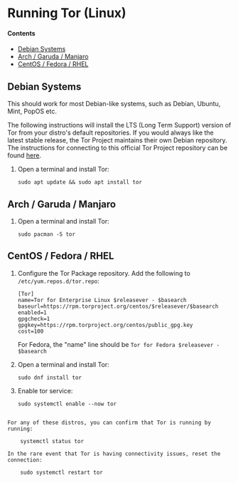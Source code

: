 # Running Tor (Linux)

#### Contents

- [Debian Systems](#debian-systems)
- [Arch / Garuda / Manjaro](#arch--garuda--manjaro)
- [CentOS / Fedora / RHEL](#centos--fedora--rhel)

## Debian Systems

This should work for most Debian-like systems, such as Debian, Ubuntu, Mint, PopOS etc.

The following instructions will install the LTS (Long Term Support) version of Tor from your distro's default repositories. If you would always like the latest stable release, the Tor Project maintains their own Debian repository. The instructions for connecting to this official Tor Project repository can be found <a href="https://support.torproject.org/apt/tor-deb-repo/" target="_blank">here</a>.

1.  Open a terminal and install Tor:

        sudo apt update && sudo apt install tor

## Arch / Garuda / Manjaro

1.  Open a terminal and install Tor:

        sudo pacman -S tor

## CentOS / Fedora / RHEL

1.  Configure the Tor Package repository. Add the following to `/etc/yum.repos.d/tor.repo`:

        [Tor]
        name=Tor for Enterprise Linux $releasever - $basearch
        baseurl=https://rpm.torproject.org/centos/$releasever/$basearch
        enabled=1
        gpgcheck=1
        gpgkey=https://rpm.torproject.org/centos/public_gpg.key
        cost=100

    For Fedora, the "name" line should be `Tor for Fedora $releasever - $basearch`

1.  Open a terminal and install Tor:

        sudo dnf install tor

1.  Enable tor service:

        sudo systemctl enable --now tor

```admonish tip

For any of these distros, you can confirm that Tor is running by running:

    systemctl status tor

In the rare event that Tor is having connectivity issues, reset the connection:

    sudo systemctl restart tor

```
